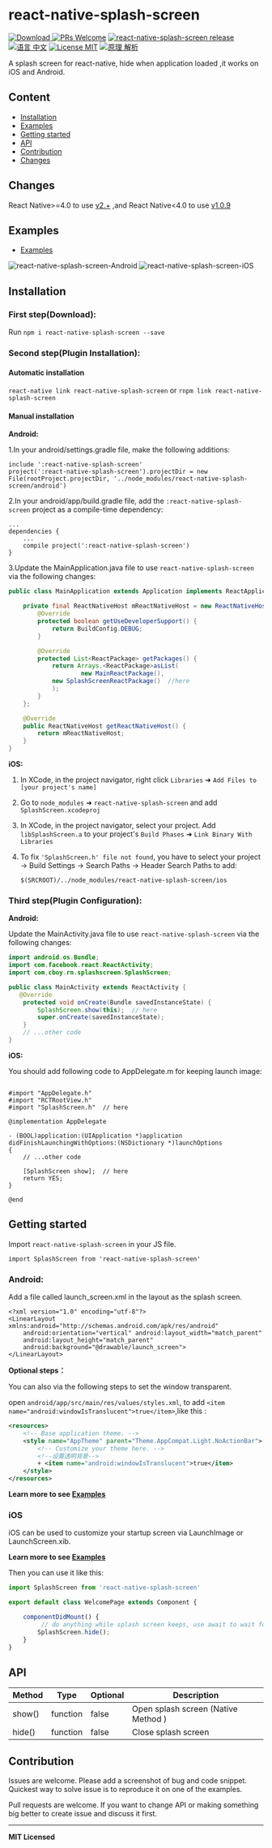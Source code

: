 # react-native-splash-screen


[![Download](https://img.shields.io/badge/Download-v2.0.0-ff69b4.svg) ](https://www.npmjs.com/package/react-native-splash-screen)
[ ![PRs Welcome](https://img.shields.io/badge/PRs-Welcome-brightgreen.svg)](https://github.com/crazycodeboy/react-native-splash-screen/pulls)
[ ![react-native-splash-screen release](https://img.shields.io/github/release/crazycodeboy/react-native-splash-screen.svg?maxAge=2592000?style=flat-square)](https://github.com/crazycodeboy/GitHubPopular/releases)
[ ![语言 中文](https://img.shields.io/badge/语言-中文-feb252.svg)](https://github.com/crazycodeboy/react-native-splash-screen/blob/master/README.zh.md)
[![License MIT](http://img.shields.io/badge/license-MIT-orange.svg?style=flat)](https://raw.githubusercontent.com/crazycodeboy/react-native-check-box/master/LICENSE)
[ ![原理 解析](https://img.shields.io/badge/原理-解析-brightgreen.svg)](https://github.com/crazycodeboy/RNStudyNotes/blob/master/React%20Native%20%E9%97%AE%E9%A2%98%E5%8F%8A%E8%A7%A3%E5%86%B3%E6%96%B9%E6%A1%88%E5%90%88%E9%9B%86/React%20Native%20%E5%90%AF%E5%8A%A8%E7%99%BD%E5%B1%8F%E9%97%AE%E9%A2%98%E8%A7%A3%E5%86%B3%E6%95%99%E7%A8%8B/React%20Native%20%E5%90%AF%E5%8A%A8%E7%99%BD%E5%B1%8F%E9%97%AE%E9%A2%98%E8%A7%A3%E5%86%B3%E6%95%99%E7%A8%8B.md)

A splash screen for react-native, hide when application loaded ,it works on iOS and Android.

## Content

- [Installation](#installation)
- [Examples](#examples)
- [Getting started](#getting-started)
- [API](#api)
- [Contribution](#contribution)
- [Changes](#changes)

## Changes
React Native>=4.0 to use [v2.+](https://github.com/crazycodeboy/react-native-splash-screen/releases) ,and React Native<4.0 to use [v1.0.9](https://github.com/crazycodeboy/react-native-splash-screen/releases/tag/v1.0.9)

## Examples
* [Examples](https://github.com/crazycodeboy/react-native-splash-screen/tree/master/examples)

![react-native-splash-screen-Android](https://raw.githubusercontent.com/crazycodeboy/react-native-splash-screen/master/examples/Screenshots/react-native-splash-screen-Android.gif)
![react-native-splash-screen-iOS](https://raw.githubusercontent.com/crazycodeboy/react-native-splash-screen/master/examples/Screenshots/react-native-splash-screen-iOS.gif)



## Installation

### First step(Download):
Run `npm i react-native-splash-screen --save`

### Second step(Plugin Installation):

#### Automatic installation

`react-native link react-native-splash-screen` or `rnpm link react-native-splash-screen`

#### Manual installation

**Android:**

1.In your android/settings.gradle file, make the following additions:
```
include ':react-native-splash-screen'
project(':react-native-splash-screen').projectDir = new File(rootProject.projectDir, '../node_modules/react-native-splash-screen/android')
```

2.In your android/app/build.gradle file, add the `:react-native-splash-screen` project as a compile-time dependency:

```
...
dependencies {
    ...
    compile project(':react-native-splash-screen')
}
```

3.Update the MainApplication.java file to use `react-native-splash-screen` via the following changes:

```java
public class MainApplication extends Application implements ReactApplication {

    private final ReactNativeHost mReactNativeHost = new ReactNativeHost(this) {
        @Override
        protected boolean getUseDeveloperSupport() {
            return BuildConfig.DEBUG;
        }

        @Override
        protected List<ReactPackage> getPackages() {
            return Arrays.<ReactPackage>asList(
                    new MainReactPackage(),
            new SplashScreenReactPackage()  //here
            );
        }
    };

    @Override
    public ReactNativeHost getReactNativeHost() {
        return mReactNativeHost;
    }
}
```

**iOS:**

1. In XCode, in the project navigator, right click `Libraries` ➜ `Add Files to [your project's name]`
2. Go to `node_modules` ➜ `react-native-splash-screen` and add `SplashScreen.xcodeproj`
3. In XCode, in the project navigator, select your project. Add `libSplashScreen.a` to your project's `Build Phases` ➜ `Link Binary With Libraries`
4. To fix `'SplashScreen.h' file not found`, you have to select your project → Build Settings → Search Paths → Header Search Paths to add:

   `$(SRCROOT)/../node_modules/react-native-splash-screen/ios`



### Third step(Plugin Configuration):

**Android:**

Update the MainActivity.java file to use `react-native-splash-screen` via the following changes:

```java
import android.os.Bundle;
import com.facebook.react.ReactActivity;
import com.cboy.rn.splashscreen.SplashScreen;

public class MainActivity extends ReactActivity {
   @Override
    protected void onCreate(Bundle savedInstanceState) {
        SplashScreen.show(this);  // here
        super.onCreate(savedInstanceState);
    }
    // ...other code
}
```

**iOS:**

You should add following code to AppDelegate.m for keeping launch image:


```obj-c

#import "AppDelegate.h"
#import "RCTRootView.h"
#import "SplashScreen.h"  // here

@implementation AppDelegate

- (BOOL)application:(UIApplication *)application didFinishLaunchingWithOptions:(NSDictionary *)launchOptions
{
    // ...other code

    [SplashScreen show];  // here
    return YES;
}

@end

```

## Getting started

Import `react-native-splash-screen` in your JS file.

`import SplashScreen from 'react-native-splash-screen'`

### Android:

Add a file called launch_screen.xml in the layout as the splash screen.

```
<?xml version="1.0" encoding="utf-8"?>
<LinearLayout xmlns:android="http://schemas.android.com/apk/res/android"
    android:orientation="vertical" android:layout_width="match_parent"
    android:layout_height="match_parent"
    android:background="@drawable/launch_screen">
</LinearLayout>
```

**Optional steps：**

You can also via the following steps to set the window transparent.

open `android/app/src/main/res/values/styles.xml`, to add `<item name="android:windowIsTranslucent">true</item>`,like this :

```xml
<resources>
    <!-- Base application theme. -->
    <style name="AppTheme" parent="Theme.AppCompat.Light.NoActionBar">
        <!-- Customize your theme here. -->
        <!--设置透明背景-->
        + <item name="android:windowIsTranslucent">true</item>
    </style>
</resources>
```

**Learn more to see [Examples](https://github.com/crazycodeboy/react-native-splash-screen/tree/master/Examples)**


### iOS

iOS can be used to customize your startup screen via LaunchImage or LaunchScreen.xib.

**Learn more to see [Examples](https://github.com/crazycodeboy/react-native-splash-screen/tree/master/examples)**

Then you can use it like this:

```JavaScript
import SplashScreen from 'react-native-splash-screen'

export default class WelcomePage extends Component {

    componentDidMount() {
    	 // do anything while splash screen keeps, use await to wait for an async task.
        SplashScreen.hide();
    }
}
```

## API


Method            | Type     | Optional | Description
----------------- | -------- | -------- | -----------
show()   | function | false | Open splash screen (Native Method )
hide() |  function  | false  |  Close splash screen

## Contribution

Issues are welcome. Please add a screenshot of bug and code snippet. Quickest way to solve issue is to reproduce it on one of the examples.

Pull requests are welcome. If you want to change API or making something big better to create issue and discuss it first.

---

**MIT Licensed**
